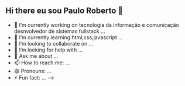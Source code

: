 ## Hi there eu sou Paulo Roberto 👋
 
- 🔭 I’m currently working on tecnologia da informação e 
 comunicação desnvolvedor de sistemas fullstack ...
- 🌱 I’m currently learning html,css,javascript ...
- 👯 I’m looking to collaborate on ...
- 🤔 I’m looking for help with ...
- 💬 Ask me about ...
- 📫 How to reach me: ...
- 😄 Pronouns: ...
- ⚡ Fun fact: ...
-->
  
